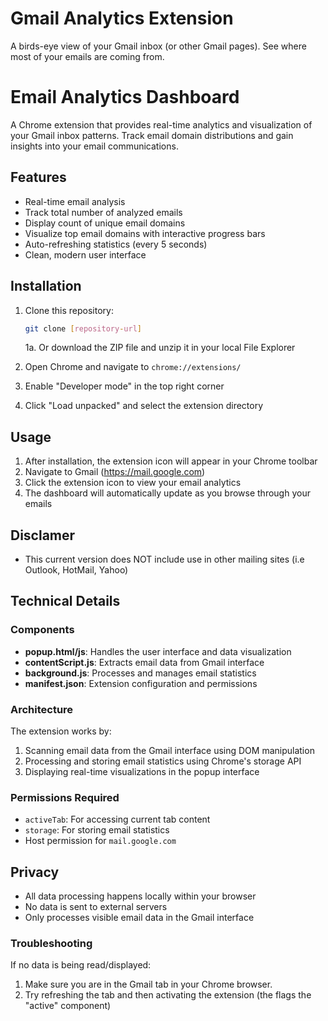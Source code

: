# Gmail Analytics Extension
A birds-eye view of your Gmail inbox (or other Gmail pages). See where most of your emails are coming from.

# Email Analytics Dashboard

A Chrome extension that provides real-time analytics and visualization of your Gmail inbox patterns. Track email domain distributions and gain insights into your email communications.

## Features

- Real-time email analysis
- Track total number of analyzed emails
- Display count of unique email domains
- Visualize top email domains with interactive progress bars
- Auto-refreshing statistics (every 5 seconds)
- Clean, modern user interface

## Installation

1. Clone this repository:
   ```bash
   git clone [repository-url]
   ```
   1a. Or download the ZIP file and unzip it in your local File Explorer

2. Open Chrome and navigate to `chrome://extensions/`

3. Enable "Developer mode" in the top right corner

4. Click "Load unpacked" and select the extension directory

## Usage

1. After installation, the extension icon will appear in your Chrome toolbar
2. Navigate to Gmail (https://mail.google.com)
3. Click the extension icon to view your email analytics
4. The dashboard will automatically update as you browse through your emails

## Disclamer
- This current version does NOT include use in other mailing sites (i.e Outlook, HotMail, Yahoo)

## Technical Details

### Components

- **popup.html/js**: Handles the user interface and data visualization
- **contentScript.js**: Extracts email data from Gmail interface
- **background.js**: Processes and manages email statistics
- **manifest.json**: Extension configuration and permissions

### Architecture

The extension works by:
1. Scanning email data from the Gmail interface using DOM manipulation
2. Processing and storing email statistics using Chrome's storage API
3. Displaying real-time visualizations in the popup interface

### Permissions Required

- `activeTab`: For accessing current tab content
- `storage`: For storing email statistics
- Host permission for `mail.google.com`

## Privacy

- All data processing happens locally within your browser
- No data is sent to external servers
- Only processes visible email data in the Gmail interface

### Troubleshooting

If no data is being read/displayed:
1. Make sure you are in the Gmail tab in your Chrome browser.
2. Try refreshing the tab and then activating the extension (the flags the "active" component)
